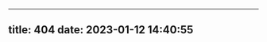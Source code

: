 

---
title: 404
date: 2023-01-12 14:40:55
---
<!DOCTYPE html>
<html lang="zh-cn">
<head>
  <meta charset="UTF-8" />
  <title>404</title>
</head>
<body>
  <script type="text/javascript" src="//qzonestyle.gtimg.cn/qzone/hybrid/app/404/search_children.js" homePageName="返回宝贝回家" homePageUrl="https://www.baobeihuijia.com"></script>
</body>
</html>